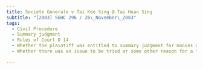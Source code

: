 ```yaml
---
title: Societe Generale v Tai Kee Sing @ Tai Hean Sing 
subtitle: "[2003] SGHC 296 / 26\_November\_2003"
tags:
  - Civil Procedure
  - Summary judgment
  - Rules of Court O 14
  - Whether the plaintiff was entitled to summary judgment for monies disbursed to the defendant under credit facilities
  - Whether there was an issue to be tried or some other reason for a trial.

---
```


